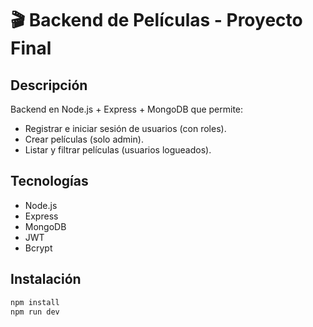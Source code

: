 # 🎬 Backend de Películas - Proyecto Final

## Descripción
Backend en Node.js + Express + MongoDB que permite:
- Registrar e iniciar sesión de usuarios (con roles).
- Crear películas (solo admin).
- Listar y filtrar películas (usuarios logueados).

## Tecnologías
- Node.js
- Express
- MongoDB
- JWT
- Bcrypt

## Instalación
```bash
npm install
npm run dev
